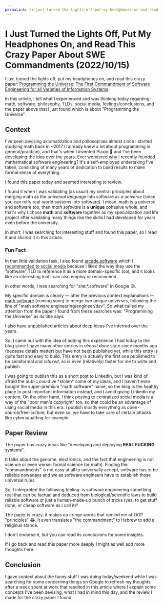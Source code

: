```yaml
---
permalink: /i-just-turned-the-lights-off-put-my-headphones-on-and-read-this-crazy-paper-about-swe-commandments-2022-10-15
---
```

# I Just Turned the Lights Off, Put My Headphones On, and Read This Crazy Paper About SWE Commandments (2022/10/15)

I just turned the lights off, put my headphones on, and read this crazy
paper:
[Programming the Universe: The First Commandment of Software Engineering for all
Varieties of Information Systems](https://arxiv.org/ftp/arxiv/papers/1609/1609.07818.pdf).

In this article, I tell what I experienced and was thinking today regarding: 
math, software, philosophy, TLDs, social media, feelings/conclusions, and the 
paper above that I just found which is about "Programming the Universe".

## Context

I've been devising axiomatization and philosophies almost since I started
studying math back in ~2017 (I already knew a lot about programming in
general/practice), and that's when I invented Piaxid 🥰 and I've been
developing the idea over the years. Ever wondered why I recently founded 
mathematical software engineering? It's a self-employed undertaking I've taken,
consisting of many years of dedication to build results to make formal sense of
everything.

I found this paper today and seemed interesting to review. 

I found it when I was validating (as usual) my central principles
about merging math as the *universal language* into software as *a universe*
(since you can reify real-world systems into software). I mean, math is
a universe and software too, then *math software* is a **unique** cohesive 
whole, and that's why I chose **math** and **software** together as my
specialization and life project after validating many things like the skills I
had developed for years even before the university.

In short, I was searching for interesting stuff and found this paper, so I 
read it and shared it in this article.

### Fun Fact

In that little validation task, I also found
[arcade.software](https://arcade.software) which I
[recommended to social media](https://www.linkedin.com/posts/tobiasbriones_arcade-create-interactive-product-demos-activity-6987219197386727424-9BDy)
because I liked the way they use the "software" TLD to reference it as a more
domain-specific tool, and it looks like an interesting tool I can also 
employ or recommend.

In other words, I was searching for "site:*.software" in Google 😝.

My specific domain is clearly — after the previous context explanations —
[math.software](https://math.software) (coming soon) to merge two unique 
universes, following the line of "math software engineering/engineer/dev". So 
what called my attention from the paper I found from these searches was: 
"Programming the Universe" as its title says.

I also have unpublished articles about deep ideas I've inferred over the
years.

So, I came out with the idea of adding this experience I had today to the
blog since I have many other entries in *almost done* state since months ago 
(because details matter) but have not been published yet, while this entry is 
quite fast and easy to build. This entry is actually the first one 
published to be semiformal and *relaxed*, so is even (relatively) faster for me 
to write and publish.

I was going to publish this as a short post to LinkedIn, but I was kind of 
afraid the public could've \*stolen\* some of my ideas, and I haven't even 
bought the super-premium "math.software" name, so the blog is the healthy 
place to post important information instead, and I avoid giving LinkedIn my 
content. On the other hand, I think posting to centralized social media is a 
way of the "poor man's copyright" too, so that could be an advantage of using 
social media in this era. I publish mostly everything as
open-source/free-culture, but even so, we have to take care of certain attacks 
like cybersquatting for example.

## Paper Review

The paper has crazy ideas like "developing and deploying **REAL FUCKING**
systems".

It talks about the genome, electronics, and the fact that engineering is not 
science or even worse: formal science (or math). Finding the "commandments"
is not easy at all to universally accept, software has to be reliable nowadays
and we as software engineers have to establish those universal rules.

So, I interpreted the following feeling: is software engineering something
real that can be factual and deduced from biological/scientific laws to build
reliable software or just a human-made-up bunch of tricks (yes, to get stuff 
done, or cheap software as I call it)? 

The paper is crazy, it makes up cringe words that remind me of OOP 
"principles" 😂. It even translates "the commandment" to Hebrew to add a 
religious stance.

I don't endorse it, but you can read its conclusions for some insights.

If I go back and read this paper more deeply I might as well add more thoughts 
here.

## Conclusion

I gave context about the funny stuff I was doing today/weekend while I was
searching for some concerning things on Google to refresh my thoughts after a
week spent at work that resulted in this article where I explain some concepts 
I've been devising, what I had in mind this day, and the review I made for the
crazy paper I found. 
